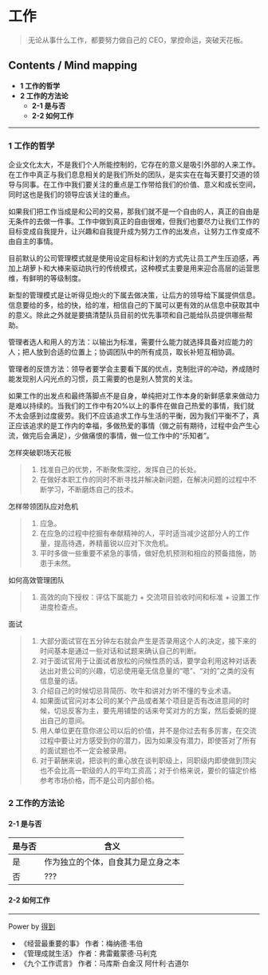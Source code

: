 # 工作
> 无论从事什么工作，都要努力做自己的 CEO，掌控命运，突破天花板。

## Contents / Mind mapping
- **1 工作的哲学**
- **2 工作的方法论**
  - **2-1 是与否**
  - **2-2 如何工作**

---

### 1 工作的哲学

企业文化太大，不是我们个人所能控制的，它存在的意义是吸引外部的人来工作。在工作中真正与我们息息相关的是我们所处的团队，是实实在在每天要打交道的领导与同事。在工作中我们要关注的重点是工作带给我们的价值、意义和成长空间，同时这也是我们的领导应该关注的重点。

如果我们把工作当成是和公司的交易，那我们就不是一个自由的人，真正的自由是无条件的去做一件事。工作中做到真正的自由很难，但我们也要尽力让我们工作的目标变成自我提升，让兴趣和自我提升成为努力工作的出发点，让努力工作变成不由自主的事情。

目前默认的公司管理模式就是使用设定目标和计划的方式先让员工产生压迫感，再加上胡萝卜和大棒来驱动执行的传统模式，这种模式主要是用来迎合高层的运营思维，有鲜明的等级制度。

新型的管理模式是让听得见炮火的下属去做决策，让后方的领导给下属提供信息。信息要给的多，给的快，给的准，相信自己的下属可以更有效的从信息中获取其中的意义。除此之外就是要搞清楚队员目前的优先事项和自己能给队员提供哪些帮助。

管理者选人和用人的方法：以输出为标准，需要什么能力就选择具备对应能力的人；把人放到合适的位置上；协调团队中的所有成员，取长补短互相协调。

管理者的反馈方法：领导者要学会主要看下属的优点，克制批评的冲动，养成随时能发现别人闪光点的习惯，员工需要的也是别人赞赏的关注。

如果工作的出发点和最终落脚点不是自身，单纯把对工作本身的新鲜感拿来做动力是难以持续的。当我们的工作中有20%以上的事件在做自己热爱的事情，我们就不太会感到过度疲劳。我们不应该追求工作与生活的平衡，因为我们平衡不了，真正应该追求的是工作内的幸福，多做热爱的事情（做之前有期待，过程中会产生心流，做完后会满足），少做痛恨的事情，做一位工作中的“乐知者”。

怎样突破职场天花板
> 1. 找准自己的优势，不断聚焦深挖，发挥自己的长处。
> 2. 在做好本职工作的同时不断寻找并解决新问题，在解决问题的过程中不断学习，不断磨炼自己的技术。

怎样带领团队应对危机
> 1. 应急。
> 2. 在应急的过程中挖掘有奉献精神的人，平时适当减少这部分人的工作量，提高待遇，养精蓄锐以应对下次危机。
> 3. 平时多做一些重要不紧急的事情，做好危机预测和相应的预备措施，防患于未然。

如何高效管理团队
> 1. 高效的向下授权：评估下属能力 + 交流项目验收时间和标准 + 设置工作进度检查点。

面试
> 1. 大部分面试官在五分钟左右就会产生是否录用这个人的决定，接下来的时间基本是通过一些对话和试题来确认自己的判断。
> 2. 对于面试官用于让面试者放松的问候性质的话，要学会利用这种对话表达出对贵公司的兴趣，切忌使用毫无信息量的“嗯”、“对的”之类的没有信息量的话。
> 3. 介绍自己的时候切忌背简历、吹牛和讲对方听不懂的专业术语。
> 4. 如果面试官问对本公司的某个产品或者某个项目是否有改进意间的时候，切忌反客为主，要先用铺垫的话来夸奖对方的方案，然后委婉的提出自己的意间。
> 5. 用人单位更在意你进公司以后的价值，并不是你过去有多厉害，在交流过程中要让对方感受到你的潜力，因为如果没有潜力，即使答对了所有的面试题也不一定会被录用。
> 6. 对于薪酬来说，把谈判的重心放在谈判职级上，同职级内即使做到顶尖也不会比高一职级的人的平均工资高；对于价格来说，要价的锚定价格参考市场价格，而不是公司内部价格。


### 2 工作的方法论

#### 2-1 是与否

|是与否|含义|
|  --  | -- |
|是|作为独立的个体，自食其力是立身之本|
|否|???|

#### 2-2 如何工作



---
Power by [得到](https://www.igetget.com)
- 《经营最重要的事》 作者：梅纳德·韦伯
- 《管理成就生活》 作者：弗雷戴蒙德·马利克
- 《九个工作谎言》 作者：马库斯·白金汉 阿什利·古道尔
